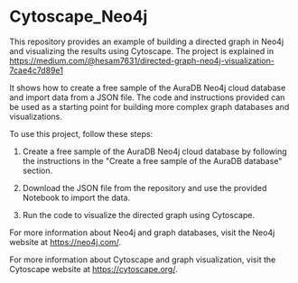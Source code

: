 # Cytoscape_Neo4j
This repository provides an example of building a directed graph in Neo4j and visualizing the results using Cytoscape. 
The project is explained in https://medium.com/@hesam7631/directed-graph-neo4j-visualization-7cae4c7d89e1

It shows how to create a free sample of the AuraDB Neo4j cloud database and import data from a JSON file. The code and instructions provided can be used as a starting point for building more complex graph databases and visualizations.

To use this project, follow these steps:

1. Create a free sample of the AuraDB Neo4j cloud database by following the instructions in the "Create a free sample of the AuraDB database" section.

2. Download the JSON file from the repository and use the provided Notebook to import the data.
3. Run the code to visualize the directed graph using Cytoscape.

For more information about Neo4j and graph databases, visit the Neo4j website at https://neo4j.com/.

For more information about Cytoscape and graph visualization, visit the Cytoscape website at https://cytoscape.org/.
